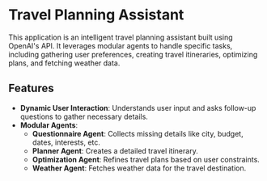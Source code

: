 
# Travel Planning Assistant

This application is an intelligent travel planning assistant built using OpenAI's API. It leverages modular agents to handle specific tasks, including gathering user preferences, creating travel itineraries, optimizing plans, and fetching weather data. 

## Features

- **Dynamic User Interaction**: Understands user input and asks follow-up questions to gather necessary details.
- **Modular Agents**:
  - **Questionnaire Agent**: Collects missing details like city, budget, dates, interests, etc.
  - **Planner Agent**: Creates a detailed travel itinerary.
  - **Optimization Agent**: Refines travel plans based on user constraints.
  - **Weather Agent**: Fetches weather data for the travel destination.






